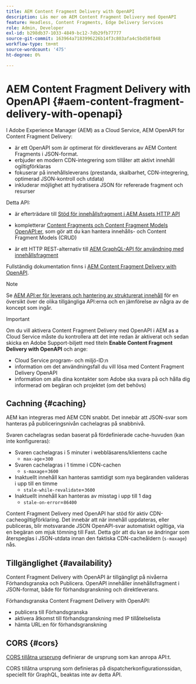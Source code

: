 ```yaml
---
title: AEM Content Fragment Delivery with OpenAPI
description: Läs mer om AEM Content Fragment Delivery med OpenAPI
feature: Headless, Content Fragments, Edge Delivery Services
role: Admin, Developer
exl-id: b298db37-1033-4849-bc12-7db29fb77777
source-git-commit: 163964a7183996226b14f3c803afa4c5bd58f848
workflow-type: tm+mt
source-wordcount: '475'
ht-degree: 0%

---
```


# AEM Content Fragment Delivery with OpenAPI {#aem-content-fragment-delivery-with-openapi}

I Adobe Experience Manager (AEM) as a Cloud Service, AEM OpenAPI for Content Fragment Delivery:

* är ett OpenAPI som är optimerat för direktleverans av AEM Content Fragments i JSON-format.
* erbjuder en modern CDN-integrering som tillåter att aktivt innehåll ogiltigförklaras
* fokuserar på innehållsleverans (prestanda, skalbarhet, CDN-integrering, optimerad JSON-kontroll och utdata)
* inkluderar möjlighet att hydratisera JSON för refererade fragment och resurser

Detta API:

* är efterträdare till [Stöd för innehållsfragment i AEM Assets HTTP API](/help/assets/content-fragments/assets-api-content-fragments.md)

* kompletterar [Content Fragments och Content Fragment Models OpenAPI:er](/help/headless/content-fragment-openapis.md), som gör att du kan hantera innehålls- och Content Fragment Models (CRUD)

* är ett HTTP REST-alternativ till [AEM GraphQL-API för användning med innehållsfragment](/help/headless/graphql-api/content-fragments.md)

Fullständig dokumentation finns i [AEM Content Fragment Delivery with OpenAPI](https://developer.adobe.com/experience-cloud/experience-manager-apis/api/stable/contentfragments/delivery/).

>[!NOTE]
>
>Se [AEM API:er för leverans och hantering av strukturerat innehåll](/help/headless/apis-headless-and-content-fragments.md) för en översikt över de olika tillgängliga API:erna och en jämförelse av några av de koncept som ingår.

>[!IMPORTANT]
>
>Om du vill aktivera Content Fragment Delivery med OpenAPI i AEM as a Cloud Service måste du kontrollera att det inte redan är aktiverat och sedan skicka en Adobe Support-biljett med titeln **Enable Content Fragment Delivery with OpenAPI** och ange:
>
>* Cloud Service program- och miljö-ID:n
>* information om det användningsfall du vill lösa med Content Fragment Delivery OpenAPI
>* information om alla dina kontakter som Adobe ska svara på och hålla dig informerad om begäran och projektet (om det behövs)

## Cachning {#caching}

AEM kan integreras med AEM CDN snabbt. Det innebär att JSON-svar som hanteras på publiceringsnivån cachelagras på snabbnivå.

Svaren cachelagras sedan baserat på fördefinierade cache-huvuden (kan inte konfigureras):

* Svaren cachelagras i 5 minuter i webbläsarens/klientens cache
   * `max-age`=`300`
* Svaren cachelagras i 1 timme i CDN-cachen
   * `s-maxage`=`3600`
* Inaktuellt innehåll kan hanteras samtidigt som nya begäranden valideras i upp till en timme
   * `stale-while-revalidate`=`3600`
* Inaktuellt innehåll kan hanteras av misstag i upp till 1 dag
   * `stale-on-error`=`86400`

Content Fragment Delivery med OpenAPI har stöd för aktiv CDN-cacheogiltigförklaring. Det innebär att när innehåll uppdateras, eller publiceras, blir motsvarande JSON OpenAPI-svar automatiskt ogiltiga, via en begäran om mjuk tömning till Fast. Detta gör att du kan se ändringar som återspeglas i JSON-utdata innan den faktiska CDN-cacheåldern (`s-maxage`) nås.

## Tillgänglighet {#availability}

Content Fragment Delivery with OpenAPI är tillgängligt på nivåerna Förhandsgranska och Publicera. OpenAPI innehåller innehållsfragment i JSON-format, både för förhandsgranskning och direktleverans.

Förhandsgranska Content Fragment Delivery with OpenAPI:

* publicera till Förhandsgranska
* aktivera åtkomst till förhandsgranskning med IP tillåtelselista
* hämta URL:en för förhandsgranskning

## CORS {#cors}

[CORS tillåtna ursprung](/help/headless/deployment/cross-origin-resource-sharing.md) definierar de ursprung som kan anropa API:t.

CORS tillåtna ursprung som definieras på dispatcherkonfigurationssidan, speciellt för GraphQL, beaktas inte av detta API.

<!-- 
## API Rate Limits {#api-rate-limits}
-->

<!-- 
## Limitations {#limitations}
-->
